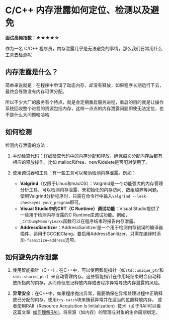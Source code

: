 # C/C++ 内存泄露如何定位、检测以及避免

**面试高频指数：★★★★☆**

作为一名 C/C++ 程序员，内存泄露几乎是无法避免的事情，那么我们日常用什么工具去检测呢

## 内存泄露是什么？

简单来说就是：在程序中申请了动态内存，却没有释放，如果程序长期运行下去，最终会导致没有内存可供分配。

所以不少大厂的服务有个特点，就是会定期重启服务进程，重启的目的就是让操作系统回收整个进程的资源包括内存，这样一点点的内存泄露问题即使无法定位，也不是什么大问题哈哈哈

## 如何检测

检测内存泄露的方法：

1. 手动检查代码：仔细检查代码中的内存分配和释放，确保每次分配内存后都有相应的释放操作。比如 malloc和free、new和delete是否配对使用了。

2. 使用调试器和工具：有一些工具可以帮助检测内存泄露。例如：
   - **Valgrind**（仅限于Linux和macOS）：Valgrind是一个功能强大的内存管理分析工具，可以检测内存泄露、未初始化的内存访问、数组越界等问题。使用Valgrind分析程序时，只需在命令行中输入`valgrind --leak-check=yes your_program`即可。
   - **Visual Studio中的CRT（C Runtime）调试功能**：Visual Studio提供了一些用于检测内存泄露的C Runtime库调试功能。例如，`_CrtDumpMemoryLeaks`函数可以在程序结束时报告内存泄露。
   - **AddressSanitizer**：AddressSanitizer是一个用于检测内存错误的编译器插件，适用于GCC和Clang。要启用AddressSanitizer，只需在编译时添加`-fsanitize=address`选项。

## 如何避免内存泄露

1. 使用智能指针（C++）：在C++中，可以使用智能指针（如`std::unique_ptr`和`std::shared_ptr`）来自动管理内存。这些智能指针在作用域结束时会自动释放所指向的内存，从而降低忘记释放内存或者程序异常导致内存泄露的风险。

2. **异常安全**：在C++中，如果程序抛出异常，需要确保在异常处理过程中正确释放已分配的内存。使用`try-catch`块来捕获异常并在适当的位置释放内存。
或者使用RAII（Resource Acquisition Is Initialization）技术（关于RAII可以看这篇文章: [如何理解RAII](https://csguide.cn/cpp/memory/raii_in_cpp.html)，将资源（如内存）的管理与对象的生命周期绑定。


